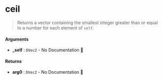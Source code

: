 # ceil

>  Returns a vector containing the smallest integer greater than or equal to a number for
>  each element of `self`.

#### Arguments

- **\_self** : `DVec2` \- No Documentation 🚧

#### Returns

- **arg0** : `DVec2` \- No Documentation 🚧